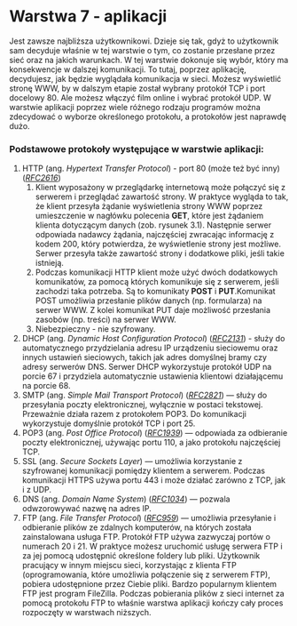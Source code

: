 # Warstwa 7 - aplikacji
Jest zawsze najbliższa użytkownikowi. Dzieje się tak, gdyż to użytkownik sam decyduje właśnie w tej warstwie o tym, co zostanie przesłane przez sieć oraz na jakich warunkach. W tej warstwie dokonuje się wybór, który ma konsekwencje w dalszej komunikacji. To tutaj, poprzez aplikację, decydujesz, jak będzie wyglądała komunikacja w sieci. Możesz wyświetlić stronę WWW, by w dalszym etapie został wybrany protokół TCP i port docelowy 80. Ale możesz włączyć film online i wybrać protokół UDP. W warstwie aplikacji poprzez wiele różnego rodzaju programów można zdecydować o wyborze określonego protokołu, a protokołów jest naprawdę dużo.

### Podstawowe protokoły występujące w warstwie aplikacji:
1. HTTP (ang. *Hypertext Transfer Protocol*) - port 80 (może też być inny)([*RFC2616*](https://datatracker.ietf.org/doc/html/rfc2616))
   1. Klient wyposażony w przeglądarkę internetową może połączyć się z serwerem i przeglądać zawartość strony. W praktyce wygląda to tak, że klient przesyła żądanie wyświetlenia strony WWW poprzez umieszczenie w nagłówku polecenia **GET**, które jest żądaniem klienta dotyczącym danych (zob. rysunek 3.1). Następnie serwer odpowiada nadawcy żądania, najczęściej zwracając informację z kodem 200, który potwierdza, że wyświetlenie strony jest możliwe. Serwer przesyła także zawartość strony i dodatkowe pliki, jeśli takie istnieją.
   2. Podczas komunikacji HTTP klient może użyć dwóch dodatkowych komunikatów, za pomocą których komunikuje się z serwerem, jeśli zachodzi taka potrzeba. Są to komunikaty **POST** i **PUT**.Komunikat POST umożliwia przesłanie plików danych (np. formularza) na serwer WWW. Z kolei komunikat PUT daje możliwość przesłania zasobów (np. treści) na serwer WWW.
   3. Niebezpieczny - nie szyfrowany.
2. DHCP (ang. *Dynamic Host Configuration Protocol*) ([*RFC2131*](https://datatracker.ietf.org/doc/html/rfc2131)) - służy do automatycznego przydzielania adresu IP urządzeniu sieciowemu oraz innych ustawień sieciowych, takich jak adres domyślnej bramy czy adresy serwerów DNS. Serwer DHCP wykorzystuje protokół UDP na porcie 67 i przydziela automatycznie ustawienia klientowi działającemu na porcie 68.
3. SMTP (ang. *Simple Mail Transport Protocol*) ([*RFC2821*](https://datatracker.ietf.org/doc/html/rfc2821)) — służy do przesyłania poczty elektronicznej, wyłącznie w postaci tekstowej. Przeważnie działa razem z protokołem POP3. Do komunikacji wykorzystuje domyślnie protokół TCP i port 25.
4. POP3 (ang. *Post Office Protocol*) ([*RFC1939*](https://datatracker.ietf.org/doc/html/RFC1939)) — odpowiada za odbieranie poczty elektronicznej, używając portu 110, a jako protokołu najczęściej TCP.
5. SSL (ang. *Secure Sockets Layer*) — umożliwia korzystanie z szyfrowanej komunikacji pomiędzy klientem a serwerem. Podczas komunikacji HTTPS używa portu 443 i może działać zarówno z TCP, jak i z UDP.
6. DNS (ang. *Domain Name System*) ([*RFC1034*](https://datatracker.ietf.org/doc/html/RFC1034)) — pozwala odwzorowywać nazwę na adres IP.
7. FTP (ang. *File Transfer Protocol*) ([*RFC959*](https://datatracker.ietf.org/doc/html/RFC959)) — umożliwia przesyłanie i odbieranie plików ze zdalnych komputerów, na których została zainstalowana usługa FTP. Protokół FTP używa zazwyczaj portów o numerach 20 i 21. W praktyce możesz uruchomić usługę serwera FTP i za jej pomocą udostępnić określone foldery lub pliki. Użytkownik pracujący w innym miejscu sieci, korzystając z klienta FTP (oprogramowania, które umożliwia połączenie się z serwerem FTP), pobiera udostępnione przez Ciebie pliki. Bardzo popularnym klientem
FTP jest program FileZilla. Podczas pobierania plików z sieci internet za pomocą protokołu FTP to właśnie warstwa aplikacji kończy cały proces rozpoczęty w warstwach niższych.